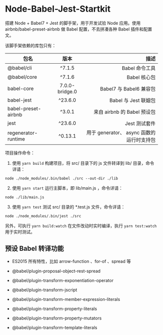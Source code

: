 # Node-Babel-Jest-Startkit

搭建 Node + Babel7 + Jest 的脚手架，用于开发试验 Node 应用。使用 airbnb/babel-preset-airbnb 做 Babel 配置，不去拼凑各种 Babel 插件和配置文。

该脚手架依赖的库包只有：

包名|版本|描述
--|:--:|--:
@babel/cli | ^7.1.5 | Babel 命令工具
@babel/core | ^7.1.6 | Babel 核心包
babel-core | 7.0.0-bridge.0 | Babel7 与 Babel6 兼容包
babel-jest | ^23.6.0 | Babel 与 Jest 联姻包
babel-preset-airbnb | ^3.0.1 | 来自 airbnb 的 Babel 预设包
jest | ^23.6.0 | Jest 测试套件
regenerator-runtime | ^0.13.1 | 用于 generator、 async 函数的运行时支持包

项目操作命令：

1. 使用 `yarn build` 构建项目，将 src/ 目录下的 js 文件转译到 lib/ 目录，命令详请：

```
node ./node_modules/.bin/babel ./src --out-dir ./lib
```

2. 使用 `yarn start` 运行主脚本，即 lib/main.js ，命令详请：

```
node ./lib/main.js
```

3. 使用 `yarn test` 测试 src/ 目录的 *.test.js 文件，命令详请：

```
node ./node_modules/.bin/jest ./src
```

另外，可执行 `yarn build:watch` 在文件改动时实时编译，执行 `yarn test:watch` 用于实时测试。

## 预设 Babel 转译功能

* ES2015 所有特性，比如 arrow-function 、for-of 、spread 等

* @babel/plugin-proposal-object-rest-spread

* @babel/plugin-transform-exponentiation-operator

* @babel/plugin-transform-jscript

* @babel/plugin-transform-member-expression-literals

* @babel/plugin-transform-property-literals

* @babel/plugin-transform-property-mutators

* @babel/plugin-transform-template-literals
